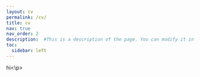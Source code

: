 ```yaml
---
layout: cv
permalink: /cv/
title: cv
nav: true
nav_order: 2
description:  #This is a description of the page. You can modify it in '_pages/cv.md'. You can also change or remove the top pdf download button.
toc:
  sidebar: left
---
```


<p>hi<\p>

